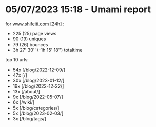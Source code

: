 # 05/07/2023 15:18 - Umami report
for www.shifeiti.com [24h] :

 - 225 (25) page views
 - 90 (19) uniques
 - 79 (26) bounces
 - 3h 27' 30'' (-1h 15' 18'') totaltime


top 10 urls:
 - 54x [/blog/2022-12-09/]
 - 47x [/]
 - 30x [/blog/2023-01-12/]
 - 19x [/blog/2022-12-22/]
 - 13x [/about/]
 - 9x [/blog/2022-05-07/]
 - 6x [/wiki/]
 - 5x [/blog/categories/]
 - 5x [/blog/2023-02-03/]
 - 3x [/blog/tags/]


